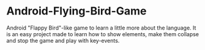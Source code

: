 # Android-Flying-Bird-Game

Android "Flappy Bird"-like game to learn a little more about the language. It is an easy project made to learn how to show elements, make them collapse and stop the game and play with key-events.
